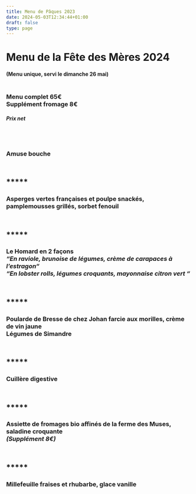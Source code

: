 ```yaml
---
title: Menu de Pâques 2023
date: 2024-05-03T12:34:44+01:00
draft: false
type: page
---
```



# Menu de la Fête des Mères 2024

#### (Menu unique, servi le dimanche 26 mai)

### <br/>Menu complet 65€<br/>Supplément fromage 8€

##### _Prix net_

## <br/>

### Amuse bouche

## <br/>*****

### Asperges vertes françaises et poulpe snackés, pamplemousses grillés, sorbet fenouil

## <br/> *****

### Le Homard en 2 façons<br/> _“En raviole, brunoise de légumes, crème de carapaces à l’estragon“_ <br/> _“En lobster rolls, légumes croquants, mayonnaise citron vert “_

## <br/> *****

### Poularde de Bresse de chez Johan farcie aux morilles, crème de vin jaune<br/>Légumes de Simandre

## <br/> *****

### Cuillère digestive

## <br/> *****

### Assiette de fromages bio affinés de la ferme des Muses, saladine croquante<br/> _(Supplément 8€)_

## <br/> *****

### Millefeuille fraises et rhubarbe, glace vanille


<br/><br/><br/>